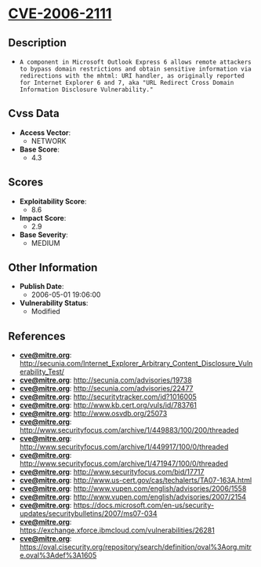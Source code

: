 
# [CVE-2006-2111](https://cve.mitre.org/cgi-bin/cvename.cgi?name=CVE-2006-2111)

## Description

- `A component in Microsoft Outlook Express 6 allows remote attackers to bypass domain restrictions and obtain sensitive information via redirections with the mhtml: URI handler, as originally reported for Internet Explorer 6 and 7, aka "URL Redirect Cross Domain Information Disclosure Vulnerability."`

## Cvss Data

- **Access Vector**:
  - NETWORK
- **Base Score**:
  - 4.3

## Scores

- **Exploitability Score**:
  - 8.6
- **Impact Score**:
  - 2.9
- **Base Severity**:
  - MEDIUM

## Other Information

- **Publish Date**:
  - 2006-05-01 19:06:00
- **Vulnerability Status**:
  - Modified

## References

- **cve@mitre.org**: http://secunia.com/Internet_Explorer_Arbitrary_Content_Disclosure_Vulnerability_Test/
- **cve@mitre.org**: http://secunia.com/advisories/19738
- **cve@mitre.org**: http://secunia.com/advisories/22477
- **cve@mitre.org**: http://securitytracker.com/id?1016005
- **cve@mitre.org**: http://www.kb.cert.org/vuls/id/783761
- **cve@mitre.org**: http://www.osvdb.org/25073
- **cve@mitre.org**: http://www.securityfocus.com/archive/1/449883/100/200/threaded
- **cve@mitre.org**: http://www.securityfocus.com/archive/1/449917/100/0/threaded
- **cve@mitre.org**: http://www.securityfocus.com/archive/1/471947/100/0/threaded
- **cve@mitre.org**: http://www.securityfocus.com/bid/17717
- **cve@mitre.org**: http://www.us-cert.gov/cas/techalerts/TA07-163A.html
- **cve@mitre.org**: http://www.vupen.com/english/advisories/2006/1558
- **cve@mitre.org**: http://www.vupen.com/english/advisories/2007/2154
- **cve@mitre.org**: https://docs.microsoft.com/en-us/security-updates/securitybulletins/2007/ms07-034
- **cve@mitre.org**: https://exchange.xforce.ibmcloud.com/vulnerabilities/26281
- **cve@mitre.org**: https://oval.cisecurity.org/repository/search/definition/oval%3Aorg.mitre.oval%3Adef%3A1605
